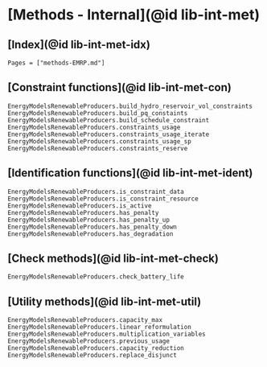# [Methods - Internal](@id lib-int-met)

## [Index](@id lib-int-met-idx)

```@index
Pages = ["methods-EMRP.md"]
```

## [Constraint functions](@id lib-int-met-con)

```@docs
EnergyModelsRenewableProducers.build_hydro_reservoir_vol_constraints
EnergyModelsRenewableProducers.build_pq_constaints
EnergyModelsRenewableProducers.build_schedule_constraint
EnergyModelsRenewableProducers.constraints_usage
EnergyModelsRenewableProducers.constraints_usage_iterate
EnergyModelsRenewableProducers.constraints_usage_sp
EnergyModelsRenewableProducers.constraints_reserve
```

## [Identification functions](@id lib-int-met-ident)

```@docs
EnergyModelsRenewableProducers.is_constraint_data
EnergyModelsRenewableProducers.is_constraint_resource
EnergyModelsRenewableProducers.is_active
EnergyModelsRenewableProducers.has_penalty
EnergyModelsRenewableProducers.has_penalty_up
EnergyModelsRenewableProducers.has_penalty_down
EnergyModelsRenewableProducers.has_degradation
```

## [Check methods](@id lib-int-met-check)

```@docs
EnergyModelsRenewableProducers.check_battery_life
```

## [Utility methods](@id lib-int-met-util)

```@docs
EnergyModelsRenewableProducers.capacity_max
EnergyModelsRenewableProducers.linear_reformulation
EnergyModelsRenewableProducers.multiplication_variables
EnergyModelsRenewableProducers.previous_usage
EnergyModelsRenewableProducers.capacity_reduction
EnergyModelsRenewableProducers.replace_disjunct
```
